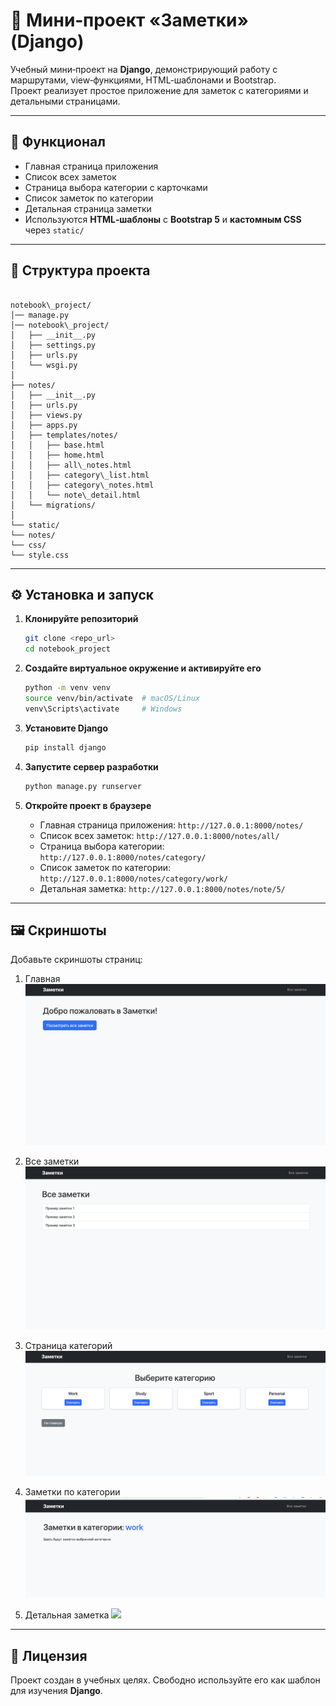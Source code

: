 # 📝 Мини‑проект «Заметки» (Django)

Учебный мини‑проект на **Django**, демонстрирующий работу с маршрутами, view‑функциями, HTML‑шаблонами и Bootstrap.  
Проект реализует простое приложение для заметок с категориями и детальными страницами.

---

## 🚀 Функционал

- Главная страница приложения  
- Список всех заметок  
- Страница выбора категории с карточками  
- Список заметок по категории  
- Детальная страница заметки  
- Используются **HTML‑шаблоны** с **Bootstrap 5** и **кастомным CSS** через `static/`  

---

## 📂 Структура проекта

```

notebook\_project/
│── manage.py
│── notebook\_project/
│   ├── __init__.py
│   ├── settings.py
│   ├── urls.py
│   └── wsgi.py
│
├── notes/
│   ├── __init__.py
│   ├── urls.py
│   ├── views.py
│   ├── apps.py
│   ├── templates/notes/
│   │   ├── base.html
│   │   ├── home.html
│   │   ├── all\_notes.html
│   │   ├── category\_list.html
│   │   ├── category\_notes.html
│   │   └── note\_detail.html
│   └── migrations/
│
└── static/
└── notes/
└── css/
└── style.css

````

---

## ⚙️ Установка и запуск

1. **Клонируйте репозиторий**
   ```bash
   git clone <repo_url>
   cd notebook_project
    ````

2. **Создайте виртуальное окружение и активируйте его**

   ```bash
   python -m venv venv
   source venv/bin/activate  # macOS/Linux
   venv\Scripts\activate     # Windows
   ```

3. **Установите Django**

   ```bash
   pip install django
   ```

4. **Запустите сервер разработки**

   ```bash
   python manage.py runserver
   ```

5. **Откройте проект в браузере**

   * Главная страница приложения:
     `http://127.0.0.1:8000/notes/`
   * Список всех заметок:
     `http://127.0.0.1:8000/notes/all/`
   * Страница выбора категории:
     `http://127.0.0.1:8000/notes/category/`
   * Список заметок по категории:
     `http://127.0.0.1:8000/notes/category/work/`
   * Детальная заметка:
     `http://127.0.0.1:8000/notes/note/5/`

---

## 🖼 Скриншоты

Добавьте скриншоты страниц:

1. Главная
![](screenshots/1.0.png)
2. Все заметки
![](screenshots/2.0.png)
3. Страница категорий
![](screenshots/3.0.png)

4. Заметки по категории
![](screenshots/4.0.png)

5. Детальная заметка
![](screenshots/1.png)


---

## 📜 Лицензия

Проект создан в учебных целях. Свободно используйте его как шаблон для изучения **Django**.

